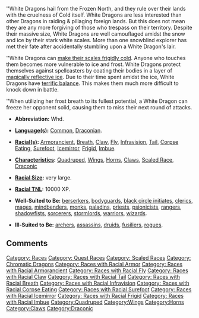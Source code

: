 ''White Dragons hail from the Frozen North, and they rule over their
lands with the cruelness of Cold itself. White Dragons are less
interested than other Dragons in raiding & pillaging foreign lands. But
this does not mean they are any more forgiving of those who trespass on
their territory. Despite their massive size, White Dragons are well
camouflaged amidst the snow and ice by their stark white scales. More
than one snowblind explorer has met their fate after accidentally
stumbling upon a White Dragon's lair.

''White Dragons can [make their scales frigidly
cold](Racial_Frigid "wikilink"). Anyone who touches them becomes more
vulnerable to ice and frost. White Dragons protect themselves against
spellcasters by coating their bodies in a layer of [magically reflective
ice](Racial_Icemirror "wikilink"). Due to their time spent amidst the
ice, White Dragons have [terrific balance](Racial_Surefoot "wikilink").
This makes them much more difficult to knock down in battle.

''When utilizing her frost breath to its fullest potential, a White
Dragon can freeze her opponent solid, causing them to miss their next
round of attacks.

-   **Abbreviation:** Whd.

<!-- -->

-   **[Language(s)](:Category:_Languages "wikilink"):**
    [Common](Common_Language "wikilink"),
    [Draconian](Draconian_Language "wikilink").

<!-- -->

-   **[Racial(s)](:Category:_Racials "wikilink"):**
    [Armorancient](Racial_Armorancient "wikilink"),
    [Breath](Racial_Breath "wikilink"), [Claw](Racial_Claw "wikilink"),
    [Fly](Racial_Fly "wikilink"),
    [Infravision](Racial_Infravision "wikilink"),
    [Tail](Racial_Tail "wikilink"), [Corpse
    Eating](Racial_Corpse_Eating "wikilink"),
    [Surefoot](Racial_Surefoot "wikilink"),
    [Icemirror](Racial_Icemirror "wikilink"),
    [Frigid](Racial_Frigid "wikilink"),
    [Imbue](Racial_Imbue "wikilink").

<!-- -->

-   **[Characteristics](:Category:_Characteristics "wikilink"):**
    [Quadruped](:Category:Quadruped "wikilink"),
    [Wings](:Category:Wings "wikilink"),
    [Horns](:Category:Horns "wikilink"),
    [Claws](:Category:Claws "wikilink"), [Scaled
    Race](:Category:Scaled_Races "wikilink"),
    [Draconic](:Category:Draconic "wikilink")

<!-- -->

-   **[Racial Size](Racial_Size "wikilink"):** very large.

<!-- -->

-   **[Racial TNL](Racial_TNL "wikilink"):** 10000 XP.

<!-- -->

-   **Well-Suited to Be:**
    [berserkers](:Category:_Berserkers "wikilink"),
    [bodyguards](:Category:_Bodyguards "wikilink"), [black circle
    initiates](:Category:_Black_Circle_Initiates "wikilink"),
    [clerics](:Category:_Clerics "wikilink"),
    [mages](:Category:_Mages "wikilink"),
    [mindbenders](:Category:_Mindbenders "wikilink"),
    [monks](:Category:_Monks "wikilink"),
    [paladins](:Category:_Paladins "wikilink"),
    [priests](:Category:_Priests "wikilink"),
    [psionicists](:Category:_Psionicists "wikilink"),
    [rangers](:Category:_Rangers "wikilink"),
    [shadowfists](:Category:_Shadowfists "wikilink"),
    [sorcerers](:Category:_Sorcerers "wikilink"),
    [stormlords](:Category:_Stormlords "wikilink"),
    [warriors](:Category:_Warriors "wikilink"),
    [wizards](:Category:_Wizards "wikilink").

<!-- -->

-   **Ill-Suited to Be:** [archers](:Category:_Archers "wikilink"),
    [assassins](:Category:_Assassins "wikilink"),
    [druids](:Category:_Druids "wikilink"),
    [fusiliers](:Category:_Fusiliers "wikilink"),
    [rogues](:Category:_Rogues "wikilink").

## Comments

[Category: Races](Category:_Races "wikilink") [Category: Quest
Races](Category:_Quest_Races "wikilink") [Category: Scaled
Races](Category:_Scaled_Races "wikilink") [Category: Chromatic
Dragons](Category:_Chromatic_Dragons "wikilink") [Category: Races with
Racial Armor](Category:_Races_with_Racial_Armor "wikilink") [Category:
Races with Racial
Armorancient](Category:_Races_with_Racial_Armorancient "wikilink")
[Category: Races with Racial
Fly](Category:_Races_with_Racial_Fly "wikilink") [Category: Races with
Racial Claw](Category:_Races_with_Racial_Claw "wikilink") [Category:
Races with Racial Tail](Category:_Races_with_Racial_Tail "wikilink")
[Category: Races with Racial
Breath](Category:_Races_with_Racial_Breath "wikilink") [Category: Races
with Racial
Infravision](Category:_Races_with_Racial_Infravision "wikilink")
[Category: Races with Racial Corpse
Eating](Category:_Races_with_Racial_Corpse_Eating "wikilink") [Category:
Races with Racial
Surefoot](Category:_Races_with_Racial_Surefoot "wikilink") [Category:
Races with Racial
Icemirror](Category:_Races_with_Racial_Icemirror "wikilink") [Category:
Races with Racial Frigid](Category:_Races_with_Racial_Frigid "wikilink")
[Category: Races with Racial
Imbue](Category:_Races_with_Racial_Imbue "wikilink")
[Category:Quadruped](Category:Quadruped "wikilink")
[Category:Wings](Category:Wings "wikilink")
[Category:Horns](Category:Horns "wikilink")
[Category:Claws](Category:Claws "wikilink")
[Category:Draconic](Category:Draconic "wikilink")
